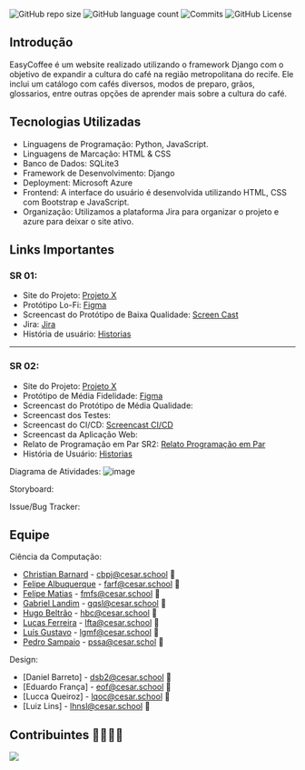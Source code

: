 ![GitHub repo size](https://img.shields.io/github/repo-size/seconds4decay/EasyCoffee)
![GitHub language count](https://img.shields.io/github/languages/count/seconds4decay/EasyCoffee?style=flat&logo=python)
![Commits](https://img.shields.io/github/commit-activity/t/seconds4decay/EasyCoffee?style=flat&logo=github)
![GitHub License](https://img.shields.io/github/license/seconds4decay/EasyCoffee)

## Introdução
EasyCoffee é um website realizado utilizando o framework Django com o objetivo de expandir a cultura do café na região metropolitana do recife. Ele inclui um catálogo com cafés diversos, modos de preparo, grãos, glossarios, entre outras opções de aprender mais sobre a cultura do café.

## Tecnologias Utilizadas
- Linguagens de Programação: Python, JavaScript.
- Linguagens de Marcação: HTML & CSS 
- Banco de Dados: SQLite3
- Framework de Desenvolvimento: Django
- Deployment: Microsoft Azure
- Frontend: A interface do usuário é desenvolvida utilizando HTML, CSS com Bootstrap e JavaScript.
- Organização: Utilizamos a plataforma Jira para organizar o projeto e azure para deixar o site ativo.

## Links Importantes

### SR 01:
- Site do Projeto: [Projeto X](https://sites.google.com/cesar.school/projetox/)
- Protótipo Lo-Fi: [Figma](https://www.figma.com/file/E3iH2Vvn2FxEkw0LIOXA4f/Projeto-X?type=design&node-id=0-1&mode=design&t=FaVdtn98NhqPjA9E-0)
- Screencast do Protótipo de Baixa Qualidade: [Screen Cast]( https://youtu.be/KXky7-IPcxs )
- Jira: [Jira](https://zibec.atlassian.net/jira/software/projects/EC/boards/4)
- História de usuário: [Historias](https://docs.google.com/document/d/1LjMRKJ0u4LFrP5ir3QlZnXp4ITHpc-e9/edit?usp=sharing&ouid=111365307290119526807&rtpof=true&sd=true)
-------
### SR 02:
- Site do Projeto: [Projeto X](https://sites.google.com/cesar.school/projetox/)
- Protótipo de Média Fidelidade: [Figma](https://www.figma.com/design/E3iH2Vvn2FxEkw0LIOXA4f/Projeto-X?node-id=0-1&t=RU20FUtKo1LWnNot-1)
- Screencast do Protótipo de Média Qualidade:
- Screencast dos Testes:
- Screencast do CI/CD: [Screencast CI/CD](https://youtu.be/E4erieifbh8)
- Screencast da Aplicação Web:
- Relato de Programação em Par SR2: [Relato Programação em Par](https://docs.google.com/document/d/11GTWpc3FoIUiQ8Npa1_zJJ2M1DfeuXaC/edit?usp=sharing&ouid=102122022796546446471&rtpof=true&sd=true)
- História de Usuário: [Historias](https://docs.google.com/document/d/1LjMRKJ0u4LFrP5ir3QlZnXp4ITHpc-e9/edit?usp=sharing&ouid=111365307290119526807&rtpof=true&sd=true)

Diagrama de Atividades: ![image](https://github.com/seconds4decay/EasyCoffee/assets/142419928/3d5a806e-9ee6-4452-8c52-1532a0cea9e9)

Storyboard:

Issue/Bug Tracker:
## Equipe
Ciência da Computação:
- [Christian Barnard](https://github.com/ChrisDrakon) - cbpj@cesar.school 📩
- [Felipe Albuquerque](https://github.com/FelipeARFranca) - farf@cesar.school 📩
- [Felipe Matias](https://github.com/Zibec) - fmfs@cesar.school 📩
- [Gabriel Landim](https://github.com/Gabrielqlandim) - gqsl@cesar.school 📩
- [Hugo Beltrão](https://github.com/HugoB2) - hbc@cesar.school 📩
- [Lucas Ferreira](https://github.com/seconds4decay) - lfta@cesar.school 📩
- [Luís Gustavo](https://github.com/Luis-Gustavo-Melo) - lgmf@cesar.school 📩
- [Pedro Sampaio](https://github.com/PedrooSam) - pssa@cesar.schol 📩

Design:
- [Daniel Barreto] - dsb2@cesar.school 📩
- [Eduardo França] - eof@cesar.school 📩
- [Lucca Queiroz] - lqoc@cesar.school 📩
- [Luiz Lins] - lhnsl@cesar.school 📩

## Contribuintes 👨‍👩‍👧‍👦
<a href="https://github.com/Gabrielqlandim/fds-projeto/graphs/contributors">
  <img src="https://contrib.rocks/image?repo=Gabrielqlandim/fds-projeto" />
</a>
